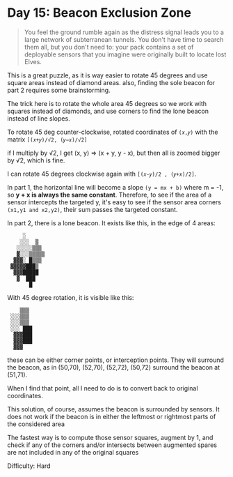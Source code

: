 # Day 15: Beacon Exclusion Zone 

> You feel the ground rumble again as the distress signal leads you to a large network of subterranean tunnels. 
> You don't have time to search them all, but you don't need to: your pack contains a set of deployable sensors 
> that you imagine were originally built to locate lost Elves.

This is a great puzzle, as it is way easier to rotate 45 degrees and use square areas instead of diamond 
areas. also, finding the sole beacon for part 2 requires some brainstorming.

The trick here is to rotate the whole area 45 degrees so we work with squares instead of diamonds, and use
corners to find the lone beacon instead of line slopes.

To rotate 45 deg counter-clockwise, rotated coordinates of `(𝑥,𝑦)` with the matrix `[(𝑥+𝑦)/√2, (𝑦−𝑥)/√2]`

if I multiply by √2, I get (x, y) => (x + y, y - x), but then all is zoomed bigger by √2, which is fine.

I can rotate 45 degrees clockwise again with `[(𝑥-𝑦)/2 , (𝑦+𝑥)/2]`.

In part 1, the horizontal line will become a slope `(y = mx + b)` where m = -1, so
**y + x is always the same constant**. Therefore, to see if the area of a sensor intercepts the targeted y, 
it's easy to see if the sensor area corners `(x1,y1 and x2,y2)`, their sum passes the targeted constant.

In part 2, there is a lone beacon. It exists like this, in the edge of 4 areas:

         ░
        ░░░  ▒
       ░░░░░▒▒▒
       ▓░░░▒▒▒▒▒
      ▓▓▓░ █▒▒▒
     ▓▓▓▓▓███▒
      ▓▓▓█████
       ▓  ███
           █

With 45 degree rotation, it is visible like this:

        ▒▒▒
     ░░░▒▒▒
     ░░░▒▒▒
     ░░░ ███
      ▓▓▓███
      ▓▓▓███
      ▓▓▓

these can be either corner points, or interception points. They will surround the beacon,
as in (50,70), (52,70), (52,72), (50,72) surround the beacon at (51,71).

When I find that point, all I need to do is to convert back to original coordinates.

This solution, of course, assumes the beacon is surrounded by sensors. It does not work if the
beacon is in either the leftmost or rightmost parts of the considered area

The fastest way is to compute those sensor squares, augment by 1, and check if any
of the corners and/or intersects between augmented spares are not included in any of the original squares

Difficulty: Hard